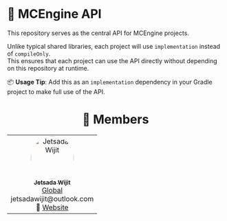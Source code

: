# 🚀 MCEngine API

This repository serves as the central API for MCEngine projects.

Unlike typical shared libraries, each project will use `implementation` instead of `compileOnly`.  
This ensures that each project can use the API directly without depending on this repository at runtime.

📦 **Usage Tip**: Add this as an `implementation` dependency in your Gradle project to make full use of the API.

<div align="center">

# 👥 Members

<table>
  <tr>
    <td align="center" width="150">
      <a href="https://github.com/JetsadaWijit">
        <img src="https://imgur.com/SyqKl13.png" width="100px" style="border-radius:50%;" alt="Jetsada Wijit"/><br />
        <sub><b>Jetsada Wijit</b></sub>
      </a><br/>
      <a href="https://github.com/orgs/MCEngine/teams/global">Global</a> jetsadawijit@outlook.com<br />
      🔗 <a href="https://jetsadawijit.github.io">Website</a>
    </td>
  </tr>
</table>

</div>
